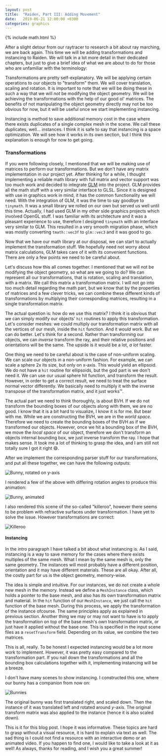 ```yaml
---
layout: post
title:  "Raiden, Part III: Adding Movement"
date:   2019-06-21 12:00:00 +0300
categories: graphics
---
```

{% include math.html %}

After a slight detour from our raytracer to research a bit about ray marching, we are back again. This time we will be adding transformations and instancing to Raiden. We will talk in a lot more detail in their dedicated chapters, but just to give a brief idea of what we are about to do for those who are unfamiliar with the terminology:

Transformations are pretty self-explanatory. We will be applying certain operations to our objects to "transform" them. We will cover translation, scaling and rotation. It is important to note that we will be doing these in such a way that we will _not_ be modifying the object geometry. We will be achieving the transformations with the help of our good ol' matrices. The benefits of not manipulating the object geometry directly  may not be too obvious for now, but it will be useful once we start implementing instancing.

Instancing is method to save additional memory cost in the case where there exists duplicates of a single complex mesh in the scene. We call these duplicates, well... instances. I think it is safe to say that instancing is a space optimization. We will see how it works in its own section, but I think this explanation is enough for now to get going.

### Transformations
If you were following closely, I mentioned that we will be making use of matrices to perform our transformations. But we don't have any matrix implementation in our project yet. After thinking for a while, I thought implementing a reliable math library with full matrix and vector support was too much work and decided to integrate [GLM][glm] into the project. GLM provides all the math stuff with a very similar interface to GLSL. Since it is designed with use in graphics work in mind, it has the common functionality we will need. With the integration of GLM, it was the time to say goodbye to `tinymath`. It was a small library we rolled on our own but served us well until this time. Actually, I had used GLM in my other side graphics projects which involved OpenGL stuff. I was familiar with its architecture and it was a pleasant experience to use, therefore I designed `tinymath` with an interface very similar to GLM. This resulted in a very smooth migration phase, which was mostly converting `tmath::vec3f` to `glm::vec3` and it was good to go.

Now that we have our math library at our disposal, we can start to actually implement the transformation stuff. We hopefully need not worry about matrix calculations, GLM takes care of it with its convenient functions. There are only a few points we need to be careful about.

Let's discuss how this all comes together. I mentioned that we will not be modifying the object geometry, so what are we going to do? We can represent all our transformations, that is rotation, scaling and translation, with a matrix. We call this matrix a transformation matrix. I will not go into too much detail regarding the math part, but we know that by the properties of matrices and a few clever tricks, we can combine these different kinds of transformations by multiplying their corresponding matrices, resulting in a single transformation matrix.

The actual question is: how do we use this matrix? I think it is obvious that we can simply modify our objects' `hit` routines to apply this transformation. Let's consider meshes: we could multiply our transformation matrix with all the vertices of our mesh, inside the `hit` function. And it *would* work. But we can do better. Let's think for a second. Rather than transforming our objects, we can *inverse* transform the ray, and their relative positions and orientations will be the same. The upside is it would be a lot, *a lot* faster.

One thing we need to be careful about is the case of non-uniform scaling. We can scale our objects in a non-uniform fashion. For example, we can scale a sphere 2x its size, but only on x-axis. This would yield an ellipsoid. We do not have a `hit` routine for ellipsoids, but the god part is we don't need it. We can use our usual sphere hit function, and transform the result. However, in order to get a correct result, we need to treat the surface normal vector differently. We basically need to multiply it with the inverse transpose of the transformation matrix, and it just works&#8482;.

The actual part we need to think thoroughly, is about BVH. If we do not transform the bounding boxes of our objects along with them, we are no good. I know that it is a bit hard to visualize, I know it is for me. But bear with me. While we are constructing the BVH, we are in the *world space*. Therefore we need to create the bounding boxes of the BVH as if we transformed our objects. However, once we hit a bounding box of the BVH, we move the *local space* of our object, therefore we don't transform an objects internal bounding box, we just inverse transform the ray. I hope that makes sense. It took me a lot of thinking to grasp the idea, and I am still not totally sure I got it right 😄.

After we implement the corresponding parser stuff for our transformations, and put all these together, we can have the following outputs:

![Bunny, rotated on $y$-axis](/assets/bunny_rotated.png)

I rendered a few of the above with differing rotation angles to produce this animation:

![Bunny, animated](/assets/bun.gif)

I also rendered this scene of the so-called "killeroo", however there seems to be problem with refractive surfaces under transformation. I have yet to solve the issue. However transformations are correct:

![Killeroo](/assets/killeroo_glass.png)

#### Instancing

In the intro paragraph I have talked a bit about what instancing is. As I said, instancing is a way to save memory for the cases where there exists multiples of the same mesh. What I mean by the same mesh is, only the same geometry. The instances will most probably have a different position, orientation and it may have different materials. These are all okay. After all, the costly part for us is the object geometry, memory-wise.

The idea is simple and intuitive. For our instances, we do not create a whole new mesh in the memory. Instead we define a `MeshInstance` class, which holds a pointer to the base mesh, and also has its own transformation matrix and material. In the `hit` function of our `MeshInstance`, we just call the `hit` function of the base mesh. During this process, we apply the transformation of the instance ofcourse. The same principles apply as explained in previous section. Another thing we may or may not want to have is to apply the transformation on top of the base mesh's own transformation matrix, or just have it applied without the base one. This is specified in the input scene files as a `resetTransform` field. Depending on its value, we combine the two matrices.

This is all, really. To be honest I expected instancing would be a lot more work to implement. However, it was pretty easy compared to the transformation part. If you nail down the transformations and all the bounding box calculations together with it, implementing instancing will be a breeze.

I don't have many scenes to show instancing. I constructed this one, where our bunny has a companion from now on:


![Bunnies](/assets/bunny_mult.png)

The original bunny was first translated right, and scaled down. Then the instance of it was translated left and rotated around $y$-axis. The original transform matrix was also applied to the instance (hence it is also scaled down).

This is it for this blog post. I hope it was informative. These topics are hard to grasp without a visual resource, it is hard to explain via text as well. The sad thing is I could not find a resource with an interactive demo or an animated video. If you happen to find one, I would like to take a look at it as well! As always, thanks for reading, and I wish you a great summer!

[glm]: https://glm.g-truc.net/0.9.9/index.html
